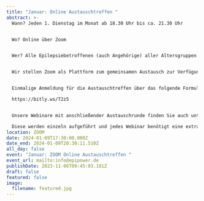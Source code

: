 ```yaml
---
title: "Januar: Online Austauschtreffen "
abstract: >-
  Wann? Jeden 1. Dienstag im Monat ab 18.30 Uhr bis ca. 21.30 Uhr


  Wo? Online über Zoom


  Wer? Alle Epilepsiebetroffenen (auch Angehörige) aller Altersgruppen


  Wir stellen Zoom als Plattform zum gemeinsamen Austausch zur Verfügung. Die Teilnehmer können in themenspezifische Breakoutsessions, um über alle verschiedenen Themen rund um Epilepsie, aber auch Privates zu diskutieren. Wir haben eine sehr lockere Atmosphäre und jeder kann kommen und gehen, wie es persönlich am angenehmsten ist.


  Einmalige Anmeldung für die Austauschtreffen über das folgende Formular:

  https://bitly.ws/T2z5


  Unsere Webinare mit anschließender Austauschrunde finden Sie auch unter Events. 

  Diese werden einzeln aufgeführt und jedes Webinar benötigt eine extra Anmeldung.
location: ZOOM
date: 2024-01-09T17:30:00.000Z
date_end: 2024-01-09T20:30:11.510Z
all_day: false
event: "Januar: ZOOM Online Austauschtreffen "
event_url: mailto:info@epipower.de
publishDate: 2023-11-06T09:45:03.181Z
draft: false
featured: false
image:
  filename: featured.jpg
---
```

